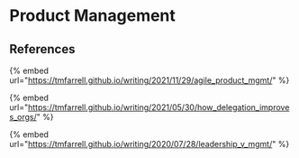 # Product Management

## References

{% embed url="https://tmfarrell.github.io/writing/2021/11/29/agile_product_mgmt/" %}

{% embed url="https://tmfarrell.github.io/writing/2021/05/30/how_delegation_improves_orgs/" %}

{% embed url="https://tmfarrell.github.io/writing/2020/07/28/leadership_v_mgmt/" %}
